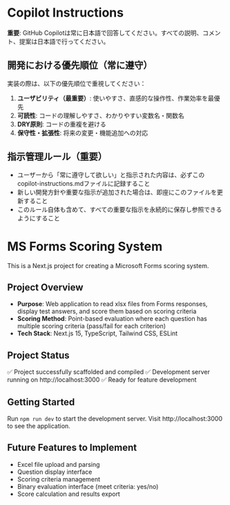 <!-- Use this file to provide workspace-specific custom instructions to Copilot. -->

# Copilot Instructions
**重要**: GitHub Copilotは常に日本語で回答してください。すべての説明、コメント、提案は日本語で行ってください。

## 開発における優先順位（常に遵守）
実装の際は、以下の優先順位で重視してください：
1. **ユーザビリティ（最重要）**: 使いやすさ、直感的な操作性、作業効率を最優先
2. **可読性**: コードの理解しやすさ、わかりやすい変数名・関数名
3. **DRY原則**: コードの重複を避ける
4. **保守性・拡張性**: 将来の変更・機能追加への対応

## 指示管理ルール（重要）
- ユーザーから「常に遵守して欲しい」と指示された内容は、必ずこのcopilot-instructions.mdファイルに記録すること
- 新しい開発方針や重要な指示が追加された場合は、即座にこのファイルを更新すること
- このルール自体も含めて、すべての重要な指示を永続的に保存し参照できるようにすること

# MS Forms Scoring System

This is a Next.js project for creating a Microsoft Forms scoring system.

## Project Overview
- **Purpose**: Web application to read xlsx files from Forms responses, display test answers, and score them based on scoring criteria
- **Scoring Method**: Point-based evaluation where each question has multiple scoring criteria (pass/fail for each criterion)
- **Tech Stack**: Next.js 15, TypeScript, Tailwind CSS, ESLint

## Project Status
✅ Project successfully scaffolded and compiled
✅ Development server running on http://localhost:3000
✅ Ready for feature development

## Getting Started
Run `npm run dev` to start the development server.
Visit http://localhost:3000 to see the application.

## Future Features to Implement
- Excel file upload and parsing
- Question display interface
- Scoring criteria management
- Binary evaluation interface (meet criteria: yes/no)
- Score calculation and results export
